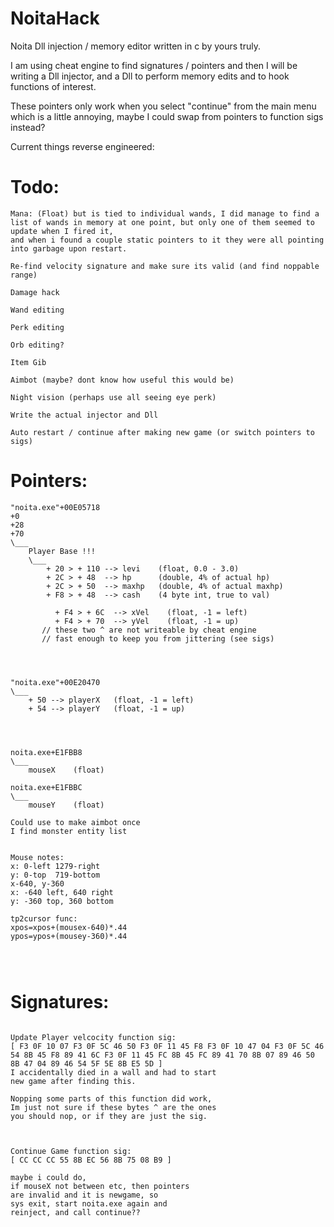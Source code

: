 # NoitaHack
Noita Dll injection / memory editor written in c by yours truly.

I am using cheat engine to find signatures / pointers and then I will be writing a Dll injector, and a Dll to perform memory edits and to hook functions of interest.

These pointers only work when you select "continue" from the main menu which is a little annoying, maybe I could swap from pointers to function sigs instead?




Current things reverse engineered:


# Todo:
```
Mana: (Float) but is tied to individual wands, I did manage to find a list of wands in memory at one point, but only one of them seemed to update when I fired it,
and when i found a couple static pointers to it they were all pointing into garbage upon restart.

Re-find velocity signature and make sure its valid (and find noppable range)

Damage hack

Wand editing

Perk editing

Orb editing?

Item Gib

Aimbot (maybe? dont know how useful this would be)

Night vision (perhaps use all seeing eye perk)

Write the actual injector and Dll

Auto restart / continue after making new game (or switch pointers to sigs)

```

# Pointers:
```
"noita.exe"+00E05718
+0
+28
+70
\___
    Player Base !!!
    \___
        + 20 > + 110 --> levi    (float, 0.0 - 3.0)
        + 2C > + 48  --> hp      (double, 4% of actual hp)
        + 2C > + 50  --> maxhp   (double, 4% of actual maxhp)
        + F8 > + 48  --> cash    (4 byte int, true to val)
	
	      + F4 > + 6C  --> xVel    (float, -1 = left)
	      + F4 > + 70  --> yVel    (float, -1 = up)
       // these two ^ are not writeable by cheat engine
       // fast enough to keep you from jittering (see sigs)




"noita.exe"+00E20470
\___
    + 50 --> playerX   (float, -1 = left)
    + 54 --> playerY   (float, -1 = up)




noita.exe+E1FBB8
\___
    mouseX    (float)

noita.exe+E1FBBC
\___
    mouseY    (float)

Could use to make aimbot once
I find monster entity list


Mouse notes:
x: 0-left 1279-right
y: 0-top  719-bottom
x-640, y-360
x: -640 left, 640 right
y: -360 top, 360 bottom

tp2cursor func:
xpos=xpos+(mousex-640)*.44
ypos=ypos+(mousey-360)*.44




```
# Signatures:
```

Update Player velcocity function sig:
[ F3 0F 10 07 F3 0F 5C 46 50 F3 0F 11 45 F8 F3 0F 10 47 04 F3 0F 5C 46 54 8B 45 F8 89 41 6C F3 0F 11 45 FC 8B 45 FC 89 41 70 8B 07 89 46 50 8B 47 04 89 46 54 5F 5E 8B E5 5D ]
I accidentally died in a wall and had to start
new game after finding this.

Nopping some parts of this function did work,
Im just not sure if these bytes ^ are the ones
you should nop, or if they are just the sig.


            
Continue Game function sig:
[ CC CC CC 55 8B EC 56 8B 75 08 B9 ]

maybe i could do, 
if mouseX not between etc, then pointers
are invalid and it is newgame, so
sys exit, start noita.exe again and
reinject, and call continue??
```
